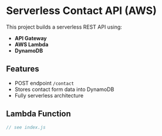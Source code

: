 # Serverless Contact API (AWS)

This project builds a serverless REST API using:
- **API Gateway**
- **AWS Lambda**
- **DynamoDB**

## Features
- POST endpoint `/contact`
- Stores contact form data into DynamoDB
- Fully serverless architecture

## Lambda Function

```js
// see index.js
